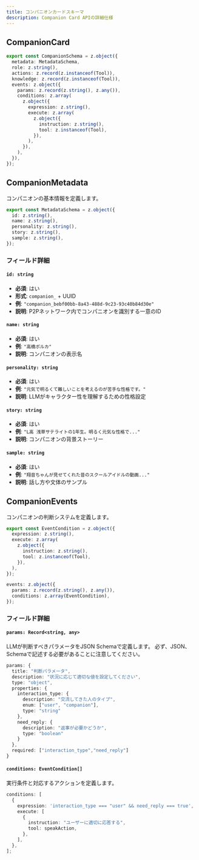 ```yaml
---
title: コンパニオンカードスキーマ
description: Companion Card APIの詳細仕様
---
```


## CompanionCard

```typescript
export const CompanionSchema = z.object({
  metadata: MetadataSchema,
  role: z.string(),
  actions: z.record(z.instanceof(Tool)),
  knowledge: z.record(z.instanceof(Tool)),
  events: z.object({
    params: z.record(z.string(), z.any()),
    conditions: z.array(
      z.object({
        expression: z.string(),
        execute: z.array(
          z.object({
            instruction: z.string(),
            tool: z.instanceof(Tool),
          }),
        ),
      }),
    ),
  }),
});
```

## CompanionMetadata

コンパニオンの基本情報を定義します。

```typescript
export const MetadataSchema = z.object({
  id: z.string(),
  name: z.string(),
  personality: z.string(),
  story: z.string(),
  sample: z.string(),
});
```

### フィールド詳細

#### `id: string`

- **必須**: はい
- **形式**: `companion_` + UUID
- **例**: `"companion_bebf00bb-8a43-488d-9c23-93c40b84d30e"`
- **説明**: P2Pネットワーク内でコンパニオンを識別する一意のID

#### `name: string`

- **必須**: はい
- **例**: `"高橋ポルカ"`
- **説明**: コンパニオンの表示名

#### `personality: string`

- **必須**: はい
- **例**: `"元気で明るくて難しいことを考えるのが苦手な性格です。"`
- **説明**: LLMがキャラクター性を理解するための性格設定

#### `story: string`

- **必須**: はい
- **例**: `"L高 浅草サテライトの1年生。明るく元気な性格で..."`
- **説明**: コンパニオンの背景ストーリー

#### `sample: string`

- **必須**: はい
- **例**: `"翔音ちゃんが見せてくれた昔のスクールアイドルの動画..."`
- **説明**: 話し方や文体のサンプル

## CompanionEvents

コンパニオンの判断システムを定義します。

```typescript
export const EventCondition = z.object({
  expression: z.string(),
  execute: z.array(
    z.object({
      instruction: z.string(),
      tool: z.instanceof(Tool),
    }),
  ),
});

events: z.object({
  params: z.record(z.string(), z.any()),
  conditions: z.array(EventCondition),
});
```

### フィールド詳細

#### `params: Record<string, any>`

LLMが判断すべきパラメータをJSON Schemaで定義します。
必ず、JSON、Schemaで記述する必要があることに注意してください。

```typescript
params: {
  title: "判断パラメータ",
  description: "状況に応じて適切な値を設定してください",
  type: "object",
  properties: {
    interaction_type: {
      description: "交流してきた人のタイプ",
      enum: ["user", "companion"],
      type: "string"
    },
    need_reply: {
      description: "返事が必要かどうか",
      type: "boolean"
    }
  },
  required: ["interaction_type","need_reply"]
}
```

#### `conditions: EventCondition[]`

実行条件と対応するアクションを定義します。

```typescript
conditions: [
  {
    expression: 'interaction_type === "user" && need_reply === true',
    execute: [
      {
        instruction: "ユーザーに適切に応答する",
        tool: speakAction,
      },
    ],
  },
];
```
